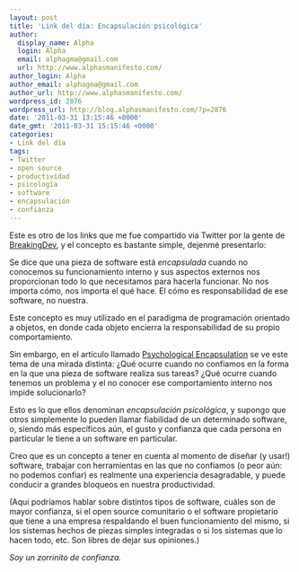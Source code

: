 ```yaml
---
layout: post
title: 'Link del día: Encapsulación psicológica'
author:
  display_name: Alpha
  login: Alpha
  email: alphagma@gmail.com
  url: http://www.alphasmanifesto.com/
author_login: Alpha
author_email: alphagma@gmail.com
author_url: http://www.alphasmanifesto.com/
wordpress_id: 2876
wordpress_url: http://blog.alphasmanifesto.com/?p=2876
date: '2011-03-31 13:15:46 +0000'
date_gmt: '2011-03-31 15:15:46 +0000'
categories:
- Link del día
tags:
- Twitter
- open source
- productividad
- psicología
- software
- encapsulación
- confianza
---
```


Este es otro de los links que me fue compartido via Twitter por la gente de [BreakingDev](http://twitter.com/BreakingDev), y el concepto es bastante simple, dejenmé presentarlo:

Se dice que una pieza de software está _encapsulada_ cuando no conocemos su funcionamiento interno y sus aspectos externos nos proporcionan todo lo que necesitamos para hacerla funcionar. No nos importa cómo, nos importa el qué hace. El cómo es responsabilidad de ese software, no nuestra.

Este concepto es muy utilizado en el paradigma de programación orientado a objetos, en donde cada objeto encierra la responsabilidad de su propio comportamiento.

Sin embargo, en el artículo llamado [Psychological Encapsulation](http://www.johndcook.com/blog/2011/03/02/psychological-encapsulation/) se ve este tema de una mirada distinta:  ¿Qué ocurre cuando no confiamos en la forma en la que una pieza de software realiza sus tareas?  ¿Qué ocurre cuando tenemos un problema y el no conocer ese comportamiento interno nos impide solucionarlo?

Esto es lo que ellos denominan _encapsulación psicológica_, y supongo que otros simplemente lo pueden llamar fiabilidad de un determinado software, o, siendo más específicos aún, el gusto y confianza que cada persona en particular le tiene a un software en particular.

Creo que es un concepto a tener en cuenta al momento de diseñar (y usar!) software, trabajar con herramientas en las que no confiamos (o peor aún: no podemos confiar) es realmente una experiencia desagradable, y puede conducir a grandes bloqueos en nuestra productividad.

(Aquí podríamos hablar sobre distintos tipos de software, cuáles son de mayor confianza, si el open source comunitario o el software propietario que tiene a una empresa respaldando el buen funcionamiento del mismo, si los sistemas hechos de piezas simples integradas o si los sistemas que lo hacen todo, etc. Son libres de dejar sus opiniones.)

_Soy un zorrinito de confianza._
